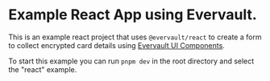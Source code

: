 # Example React App using Evervault.

This is an example react project that uses `@evervault/react` to create a form to collect encrypted card details using [Evervault UI Components](https://docs.evervault.com/primitives/ui-components).

To start this example you can run `pnpm dev` in the root directory and select the "react" example.
